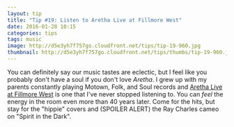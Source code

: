 ```yaml
---
layout: tip
title: "Tip #19: Listen to Aretha Live at Fillmore West"
date: 2016-01-28 10:15
categories: tips
tags: music
image: http://d5e3yh7f757go.cloudfront.net/tips/tip-19-960.jpg
thumbnail: http://d5e3yh7f757go.cloudfront.net/tips/thumbs/tip-19-960.jpg
---
```

You can definitely say our music tastes are eclectic, but I feel like you probably don't have a soul if you don't love _Aretha_. I grew up with my parents constantly playing Motown, Folk, and Soul records and [Aretha Live at Fillmore West](https://open.spotify.com/album/2LDYdZO5TMa9ZE9gj6VGuc) is one that I've never stopped listening to. You can _feel_ the energy in the room even more than 40 years later. Come for the hits, but stay for the "hippie" covers and (SPOILER ALERT) the Ray Charles cameo on "Spirit in the Dark".
